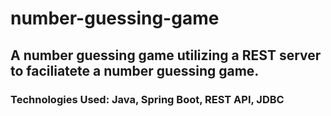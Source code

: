 # number-guessing-game

## A number guessing game utilizing a REST server to faciliatete a number guessing game.

### Technologies Used: Java, Spring Boot, REST API, JDBC
